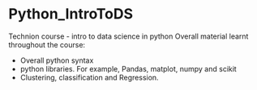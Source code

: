 # Python_IntroToDS
Technion course - intro to data science in python
Overall material learnt throughout the course:
- Overall python syntax
- python libraries. For example, Pandas, matplot, numpy and scikit
- Clustering, classification and Regression.

